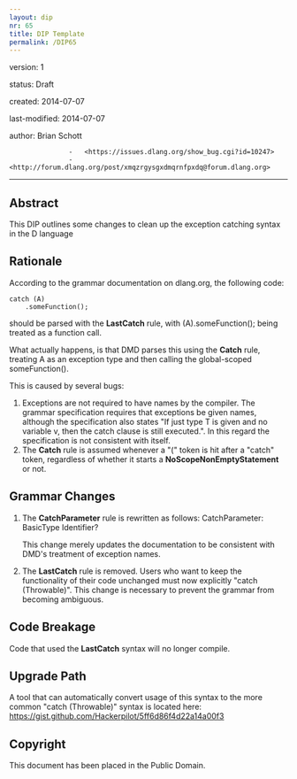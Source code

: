 ```yaml
---
layout: dip
nr: 65
title: DIP Template
permalink: /DIP65
---
```


version: 1

status: Draft

created: 2014-07-07

last-modified: 2014-07-07

author: Brian Schott

                   -   <https://issues.dlang.org/show_bug.cgi?id=10247>
                   -   <http://forum.dlang.org/post/xmqzrgysgxdmqrnfpxdq@forum.dlang.org>
                   
  -----------------------------------------------------------------------------------------

Abstract
--------

This DIP outlines some changes to clean up the exception catching syntax
in the D language

Rationale
---------

According to the grammar documentation on dlang.org, the following code:

``` {.D}
catch (A)
    .someFunction();
```

should be parsed with the **LastCatch** rule, with (A).someFunction();
being treated as a function call.

What actually happens, is that DMD parses this using the **Catch** rule,
treating A as an exception type and then calling the global-scoped
someFunction().

This is caused by several bugs:

1.  Exceptions are not required to have names by the compiler. The
    grammar specification requires that exceptions be given names,
    although the specification also states "If just type T is given and
    no variable v, then the catch clause is still executed.". In this
    regard the specification is not consistent with itself.
2.  The **Catch** rule is assumed whenever a "(" token is hit after a
    "catch" token, regardless of whether it starts a
    **NoScopeNonEmptyStatement** or not.

Grammar Changes
---------------

1.  The **CatchParameter** rule is rewritten as follows:
        CatchParameter:
            BasicType Identifier?

    This change merely updates the documentation to be consistent with
    DMD's treatment of exception names.

2.  The **LastCatch** rule is removed. Users who want to keep the
    functionality of their code unchanged must now explicitly
    "catch (Throwable)". This change is necessary to prevent the grammar
    from becoming ambiguous.

Code Breakage
-------------

Code that used the **LastCatch** syntax will no longer compile.

Upgrade Path
------------

A tool that can automatically convert usage of this syntax to the more
common "catch (Throwable)" syntax is located here:
<https://gist.github.com/Hackerpilot/5ff6d86f4d22a14a00f3>

Copyright
---------

This document has been placed in the Public Domain.
